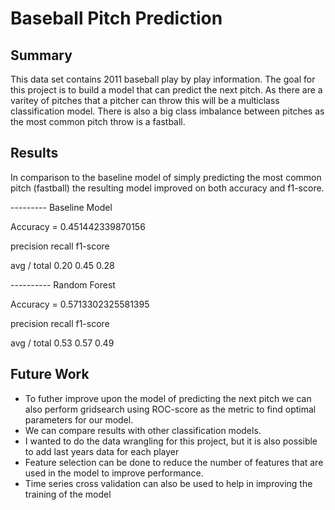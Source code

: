 # Baseball Pitch Prediction

## Summary
This data set contains 2011 baseball play by play information. The goal for this project is to build a model that can predict the next pitch. As there are a varitey of pitches that a pitcher can throw this will be a multiclass classification model. There is also a big class imbalance between pitches as the most common pitch throw is a fastball. 

## Results
In comparison to the baseline model of simply predicting the most common pitch (fastball) the resulting model improved on both accuracy and f1-score. 

--------- Baseline Model

Accuracy =  0.451442339870156

  precision    recall  f1-score 

avg / total       0.20      0.45      0.28     

---------- Random Forest

Accuracy =  0.5713302325581395

  precision    recall  f1-score   

avg / total       0.53      0.57      0.49    

## Future Work

- To futher improve upon the model of predicting the next pitch we can also perform gridsearch using ROC-score as the metric to find optimal parameters for our model.
- We can compare results with other classification models.
- I wanted to do the data wrangling for this project, but it is also possible to add last years data for each player
- Feature selection can be done to reduce the number of features that are used in the model to improve performance.
- Time series cross validation can also be used to help in improving the training of the model

